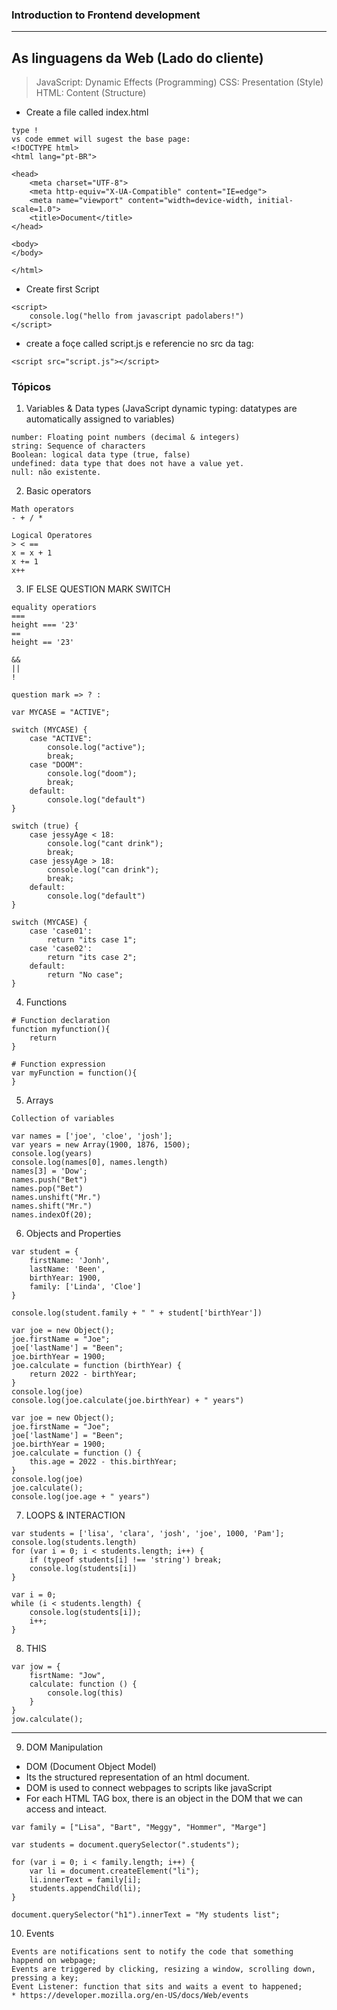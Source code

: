 ### Introduction to Frontend development  
---
## As linguagens da Web (Lado do cliente)
> JavaScript: Dynamic Effects (Programming)
> CSS: Presentation (Style)
> HTML: Content  (Structure)

* Create a file called index.html
```
type !
vs code emmet will sugest the base page:
<!DOCTYPE html>
<html lang="pt-BR">

<head>
    <meta charset="UTF-8">
    <meta http-equiv="X-UA-Compatible" content="IE=edge">
    <meta name="viewport" content="width=device-width, initial-scale=1.0">
    <title>Document</title>
</head>

<body>
</body>

</html>
```
* Create first Script
```
<script>
    console.log("hello from javascript padolabers!")
</script>
```
* create a foçe called script.js e referencie no src da tag:
```
<script src="script.js"></script>
```

### Tópicos  
1. Variables & Data types  (JavaScript dynamic typing: datatypes are automatically assigned to variables)
```
number: Floating point numbers (decimal & integers)
string: Sequence of characters
Boolean: logical data type (true, false)
undefined: data type that does not have a value yet.
null: não existente.
```
2. Basic operators 
```
Math operators
- + / *

Logical Operatores
> < ==
x = x + 1
x += 1
x++
```

3. IF ELSE QUESTION MARK SWITCH
```
equality operatiors
===
height === '23'
==
height == '23'

&&
||
!

question mark => ? :

var MYCASE = "ACTIVE";

switch (MYCASE) {
    case "ACTIVE":
        console.log("active");
        break;
    case "DOOM":
        console.log("doom");
        break;
    default:
        console.log("default")
}

switch (true) {
    case jessyAge < 18:
        console.log("cant drink");
        break;
    case jessyAge > 18:
        console.log("can drink");
        break;
    default:
        console.log("default")
}

switch (MYCASE) {
    case 'case01':
        return "its case 1";
    case 'case02':
        return "its case 2";
    default:
        return "No case";
}
```

4. Functions
```
# Function declaration
function myfunction(){
    return
}

# Function expression
var myFunction = function(){
}
```

5. Arrays
```
Collection of variables

var names = ['joe', 'cloe', 'josh'];
var years = new Array(1900, 1876, 1500);
console.log(years)
console.log(names[0], names.length)
names[3] = 'Dow';
names.push("Bet")
names.pop("Bet")
names.unshift("Mr.")
names.shift("Mr.")
names.indexOf(20);
```

6. Objects and Properties 
```
var student = {
    firstName: 'Jonh',
    lastName: 'Been',
    birthYear: 1900,
    family: ['Linda', 'Cloe']
}

console.log(student.family + " " + student['birthYear'])

var joe = new Object();
joe.firstName = "Joe";
joe['lastName'] = "Been";
joe.birthYear = 1900;
joe.calculate = function (birthYear) {
    return 2022 - birthYear;
}
console.log(joe)
console.log(joe.calculate(joe.birthYear) + " years") 

var joe = new Object();
joe.firstName = "Joe";
joe['lastName'] = "Been";
joe.birthYear = 1900;
joe.calculate = function () {
    this.age = 2022 - this.birthYear;
}
console.log(joe)
joe.calculate();
console.log(joe.age + " years") 
```

7. LOOPS & INTERACTION
```
var students = ['lisa', 'clara', 'josh', 'joe', 1000, 'Pam'];
console.log(students.length)
for (var i = 0; i < students.length; i++) {
    if (typeof students[i] !== 'string') break;
    console.log(students[i])
}

var i = 0;
while (i < students.length) {
    console.log(students[i]);
    i++;
}
```

8. THIS
```
var jow = {
    fisrtName: "Jow",
    calculate: function () {
        console.log(this)
    }
}
jow.calculate();
```
  
---
9. DOM Manipulation

* DOM (Document Object Model)
* Its the structured representation of an html document.
* DOM is used to connect webpages to scripts like javaScript
* For each HTML TAG box, there is an object in the DOM that we can access and inteact.
```
var family = ["Lisa", "Bart", "Meggy", "Hommer", "Marge"]

var students = document.querySelector(".students");

for (var i = 0; i < family.length; i++) {
    var li = document.createElement("li");
    li.innerText = family[i];
    students.appendChild(li);
}

document.querySelector("h1").innerText = "My students list";
```

10. Events
```
Events are notifications sent to notify the code that something happend on webpage;
Events are triggered by clicking, resizing a window, scrolling down, pressing a key;
Event Listener: function that sits and waits a event to happened;
* https://developer.mozilla.org/en-US/docs/Web/events


```